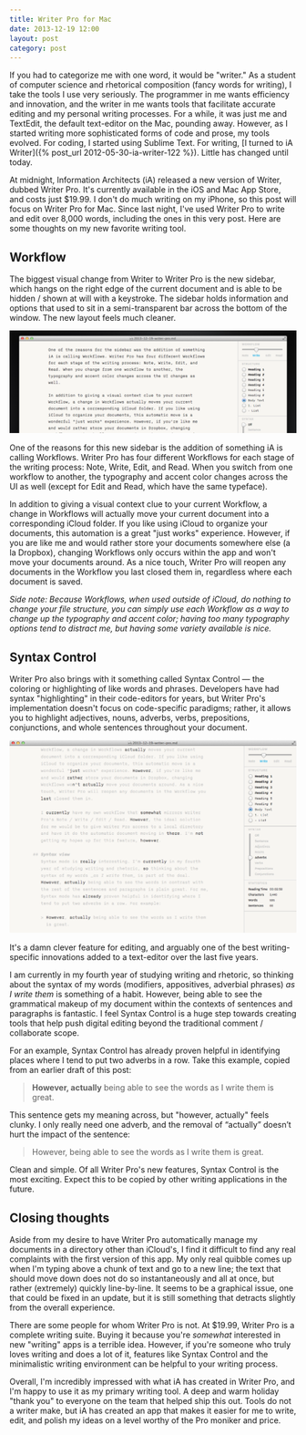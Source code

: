 ```yaml
---
title: Writer Pro for Mac
date: 2013-12-19 12:00
layout: post
category: post
---
```

If you had to categorize me with one word, it would be "writer."  As a student of computer science and rhetorical composition (fancy words for writing), I take the tools I use very seriously. The programmer in me wants efficiency and innovation, and the writer in me wants tools that facilitate accurate editing and my personal writing processes.  For a while, it was just me and TextEdit, the default text-editor on the Mac, pounding away. However, as I started writing more sophisticated forms of code and prose, my tools evolved. For coding, I started using Sublime Text. For writing, [I turned to iA Writer]({% post_url 2012-05-30-ia-writer-122 %}). Little has changed until today.

At midnight, Information Architects (iA) released a new version of Writer, dubbed Writer Pro. It's currently available in the iOS and Mac App Store, and costs just $19.99. I don't do much writing on my iPhone, so this post will focus on Writer Pro for Mac. Since last night, I've used Writer Pro to write and edit over 8,000 words, including the ones in this very post. Here are some thoughts on my new favorite writing tool.

## Workflow
The biggest visual change from Writer to Writer Pro is the new sidebar, which hangs on the right edge of the current document and is able to be hidden / shown at will with a keystroke. The sidebar holds information and options that used to sit in a semi-transparent bar across the bottom of the window. The new layout feels much cleaner.

__![writer pro workflow](/public/cargo/writer-pro-workflow.png)__

One of the reasons for this new sidebar is the addition of something iA is calling Workflows. Writer Pro has four different Workflows for each stage of the writing process: Note, Write, Edit, and Read. When you switch from one workflow to another, the typography and accent color changes across the UI as well (except for Edit and Read, which have the same typeface).

In addition to giving a visual context clue to your current Workflow, a change in Workflows will actually move your current document into a corresponding iCloud folder. If you like using iCloud to organize your documents, this automation is a great "just works" experience. However, if you are like me and would rather store your documents somewhere else (a la Dropbox), changing Workflows only occurs within the app and won't move your documents around. As a nice touch, Writer Pro will reopen any documents in the Workflow you last closed them in, regardless where each document is saved.

_Side note: Because Workflows, when used outside of iCloud, do nothing to change your file structure, you can simply use each Workflow as a way to change up the typography and accent color; having too many typography options tend to distract me, but having some variety available is nice._

## Syntax Control
Writer Pro also brings with it something called Syntax Control &mdash; the coloring or highlighting of like words and phrases. Developers have had syntax "highlighting" in their code-editors for years, but Writer Pro's implementation doesn't focus on code-specific paradigms; rather, it allows you to highlight adjectives, nouns, adverbs, verbs, prepositions, conjunctions, and whole sentences throughout your document.

__![writer pro syntax](/public/cargo/writer-pro-syntax.png)__

It's a damn clever feature for editing, and arguably one of the best writing-specific innovations added to a text-editor over the last five years.

I am currently in my fourth year of studying writing and rhetoric, so thinking about the syntax of my words (modifiers, appositives, adverbial phrases) _as I write them_ is something of a habit. However, being able to see the grammatical makeup of my document within the contexts of sentences and paragraphs is fantastic. I feel Syntax Control is a huge step towards creating tools that help push digital editing beyond the traditional comment / collaborate scope.

For an example, Syntax Control has already proven helpful in identifying places where I tend to put two adverbs in a row. Take this example, copied from an earlier draft of this post:

> **However, actually** being able to see the words as I write them is great.

This sentence gets my meaning across, but "however, actually" feels clunky. I only really need one adverb, and the removal of “actually” doesn’t hurt the impact of the sentence:

> However, being able to see the words as I write them is great.

Clean and simple. Of all Writer Pro's new features, Syntax Control is the most exciting. Expect this to be copied by other writing applications in the future.

## Closing thoughts
Aside from my desire to have Writer Pro automatically manage my documents in a directory other than iCloud's, I find it difficult to find any real complaints with the first version of this app. My only real quibble comes up when I'm typing above a chunk of text and go to a new line; the text that should move down does not do so instantaneously and all at once, but rather (extremely) quickly line-by-line. It seems to be a graphical issue, one that could be fixed in an update, but it is still something that detracts slightly from the overall experience.

There are some people for whom Writer Pro is not. At $19.99, Writer Pro is a complete writing suite. Buying it because you're _somewhat_ interested in new "writing" apps is a terrible idea. However, if you're someone who truly loves writing and does a lot of it, features like Syntax Control and the minimalistic writing environment can be helpful to your writing process.

Overall, I'm incredibly impressed with what iA has created in Writer Pro, and I'm happy to use it as my primary writing tool. A deep and warm holiday "thank you" to everyone on the team that helped ship this out. Tools do not a writer make, but iA has created an app that makes it easier for me to write, edit, and polish my ideas on a level worthy of the Pro moniker and price.